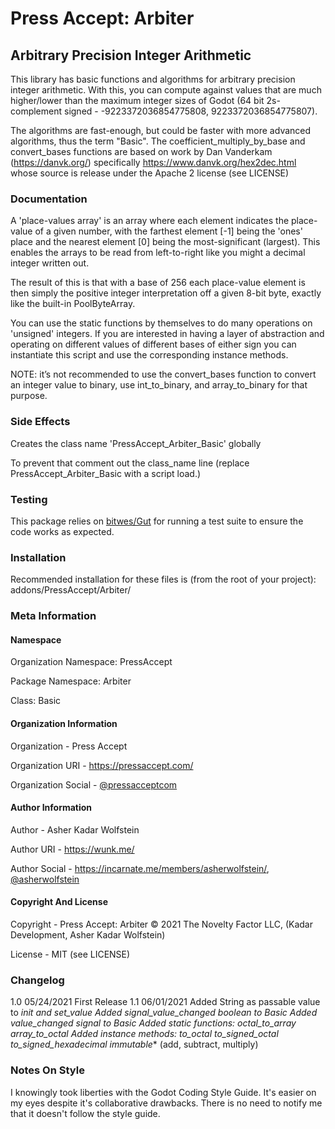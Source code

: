 # Press Accept: Arbiter
## Arbitrary Precision Integer Arithmetic

This library has basic functions and algorithms for arbitrary precision integer arithmetic. With this, you can compute against values that are much higher/lower than the maximum integer sizes of Godot (64 bit 2s-complement signed - -9223372036854775808, 9223372036854775807).

The algorithms are fast-enough, but could be faster with more advanced algorithms, thus the term "Basic". The coefficient\_multiply\_by\_base and convert\_bases functions are based on work by Dan Vanderkam (https://danvk.org/) specifically https://www.danvk.org/hex2dec.html whose source is release under the Apache 2 license (see LICENSE)

### Documentation

A 'place-values array' is an array where each element indicates the place-value of a given number, with the farthest element [-1] being the 'ones' place and the nearest element [0] being the most-significant (largest). This enables the arrays to be read from left-to-right like you might a decimal integer written out.

The result of this is that with a base of 256 each place-value element is then simply the positive integer interpretation off a given 8-bit byte, exactly like the built-in PoolByteArray.

You can use the static functions by themselves to do many operations on 'unsigned' integers. If you are interested in having a layer of abstraction and operating on different values of different bases of either sign you can instantiate this script and use the corresponding instance methods.

NOTE: it’s not recommended to use the convert\_bases function to convert an integer value to binary, use int\_to\_binary, and array\_to\_binary for that purpose.

### Side Effects

Creates the class name 'PressAccept\_Arbiter\_Basic' globally

To prevent that comment out the class\_name line (replace PressAccept\_Arbiter\_Basic with a script load.)

### Testing

This package relies on [bitwes/Gut](https://github.com/bitwes/Gut/) for running a test suite to ensure the code works as expected.

### Installation

Recommended installation for these files is (from the root of your project): addons/PressAccept/Arbiter/

### Meta Information

#### Namespace

Organization Namespace: PressAccept

Package Namespace: Arbiter

Class: Basic

#### Organization Information

Organization - Press Accept

Organization URI - https://pressaccept.com/

Organization Social - [@pressacceptcom](https://twitter.com/pressacceptcom)

#### Author Information

Author - Asher Kadar Wolfstein

Author URI - https://wunk.me/

Author Social - https://incarnate.me/members/asherwolfstein/, [@asherwolfstein](https://twitter.com/asherwolfstein)

#### Copyright And License

Copyright - Press Accept: Arbiter © 2021 The Novelty Factor LLC, (Kadar Development, Asher Kadar Wolfstein)

License - MIT (see LICENSE)

### Changelog

1.0 05/24/2021 First Release
1.1 06/01/2021 Added String as passable value to _init and set_value
               Added signal_value_changed boolean to Basic
               Added value_changed signal to Basic
               Added static functions:
                   octal_to_array
                   array_to_octal
               Added instance methods:
                   to_octal
                   to_signed_octal
                   to_signed_hexadecimal
                   immutable_* (add, subtract, multiply)

### Notes On Style

I knowingly took liberties with the Godot Coding Style Guide. It's easier on my eyes despite it's collaborative drawbacks. There is no need to notify me that it doesn't follow the style guide.
